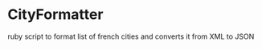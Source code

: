 CityFormatter
=============

ruby script to format list of french cities and converts it from XML to JSON
